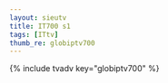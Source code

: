 ```yaml
--- 
layout: sieutv
title: IT700 s1
tags: [ITtv]
thumb_re: globiptv700
---
```

{% include tvadv key="globiptv700" %} 
